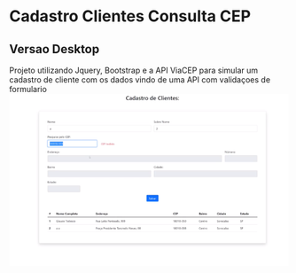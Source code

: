 # Cadastro Clientes Consulta CEP
 
## Versao Desktop
 Projeto utilizando Jquery, Bootstrap e a API ViaCEP  para simular um cadastro de cliente com os dados vindo de uma API  com validaçoes de formulario 
![img](https://github.com/MarceloMendesFatec/Cadastro-Clientes-Consulta-CEP/blob/main/assets/Screenshot%202023-02-23%20204132.png)
